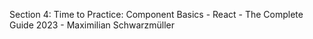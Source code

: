 Section 4: Time to Practice: Component Basics - React - The Complete Guide 2023 - Maximilian Schwarzmüller
